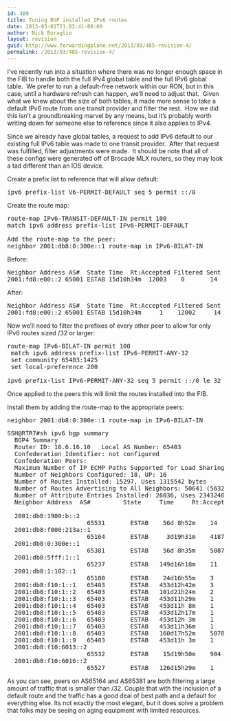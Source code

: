 ```yaml
---
id: 489
title: Tuning BGP installed IPv6 routes
date: 2013-03-01T21:03:41-06:00
author: Nick Buraglio
layout: revision
guid: http://www.forwardingplane.net/2013/03/485-revision-4/
permalink: /2013/03/485-revision-4/
---
```

I&#8217;ve recently run into a situation where there was no longer enough space in the FIB to handle both the full IPv4 global table and the full IPv6 global table.  We prefer to run a default-free network within our RON, but in this case, until a hardware refresh can happen, we&#8217;ll need to adjust that.  Given what we knew about the size of both tables, it made more sense to take a default IPv6 route from one transit provider and filter the rest.  How we did this isn&#8217;t a groundbreaking marvel by any means, but it&#8217;s probably worth writing down for someone else to reference since it also applies to IPv4.

Since we already have global tables, a request to add IPv6 default to our existing full IPv6 table was made to one transit provider.  After that request was fulfilled, filter adjustments were made.  It should be note that all of these configs were generated off of Brocade MLX routers, so they may look a tad different than an IOS device.

Create a prefix list to reference that will allow default:

<pre>ipv6 prefix-list V6-PERMIT-DEFAULT seq 5 permit ::/0</pre>

Create the route map:

<pre>route-map IPv6-TRANSIT-DEFAULT-IN permit 100
match ipv6 address prefix-list IPv6-PERMIT-DEFAULT

Add the route-map to the peer:
neighbor 2001:db8:0:300e::1 route-map in IPv6-BILAT-IN</pre>

Before:

<pre>Neighbor Address AS#  State Time  Rt:Accepted Filtered Sent ToSend
2001:fd8:e00::2 65001 ESTAB 15d10h34m  12003    0       14    0</pre>

After:

<pre>Neighbor Address AS#  State Time  Rt:Accepted Filtered Sent ToSend
2001:fd8:e00::2 65001 ESTAB 15d10h34m     1    12002     14    0</pre>

Now we&#8217;ll need to filter the prefixes of every other peer to allow for only IPv6 routes sized /32 or larger:

<pre>route-map IPv6-BILAT-IN permit 100
 match ipv6 address prefix-list IPv6-PERMIT-ANY-32
 set community 65403:1425
 set local-preference 200 

ipv6 prefix-list IPv6-PERMIT-ANY-32 seq 5 permit ::/0 le 32</pre>

Once applied to the peers this will limit the routes installed into the FIB.

Install them by adding the route-map to the appropriate peers:

<pre>neighbor 2001:db8:0:300e::1 route-map in IPv6-BILAT-IN</pre>

<pre>SSH@RTR7#sh ipv6 bgp summary 
  BGP4 Summary 
  Router ID: 10.6.16.10   Local AS Number: 65403
  Confederation Identifier: not configured
  Confederation Peers: 
  Maximum Number of IP ECMP Paths Supported for Load Sharing: 1
  Number of Neighbors Configured: 18, UP: 16
  Number of Routes Installed: 15297, Uses 1315542 bytes
  Number of Routes Advertising to All Neighbors: 50641 (5632 entries), Uses 270336 bytes
  Number of Attribute Entries Installed: 26036, Uses 2343240 bytes
  Neighbor Address  AS#         State     Time     Rt:Accepted Filtered Sent     ToSend

  2001:db8:1900:b::2
                      65531       ESTAB    56d 8h52m    14       0        2        0        
  2001:db8:f000:213a::1
                      65164       ESTAB     3d19h31m    4187     4535     2        0        
  2001:db8:0:300e::1
                      65381       ESTAB    56d 8h35m    5087     6532     2        0        
  2001:db8:5fff:1::1
                      65237       ESTAB   149d16h18m    11       0        2        0        
  2001:db8:1:102::1
                      65100       ESTAB    24d16h55m    3        0        2        0        
  2001:db8:f10:1::1   65403       ESTAB   453d12h42m    3        0        5625     0        
  2001:db8:f10:1::2   65403       ESTAB   101d21h24m    2        0        5625     0        
  2001:db8:f10:1::3   65403       ESTAB   453d11h29m    1        0        5625     0        
  2001:db8:f10:1::4   65403       ESTAB   453d11h 8m    1        0        5625     0        
  2001:db8:f10:1::5   65403       ESTAB   453d12h17m    1        0        5625     0        
  2001:db8:f10:1::6   65403       ESTAB   453d12h 3m    1        0        5625     0        
  2001:db8:f10:1::7   65403       ESTAB   453d11h36m    1        0        5625     0        
  2001:db8:f10:1::8   65403       ESTAB   160d17h52m    5078     0        5625     0        
  2001:db8:f10:1::9   65403       ESTAB   453d11h 3m    1        0        5625     0        
  2001:db8:f10:6013::2
                      65532       ESTAB    15d19h50m    904      3        2        0        
  2001:db8:f10:6016::2
                      65527       ESTAB   126d15h29m    1        0        2        0</pre>

As you can see, peers on AS65164 and AS65381 are both filtering a large amount of traffic that is smaller than /32. Couple that with the inclusion of a default route and the traffic has a good deal of best path and a default for everything else. Its not exactly the most elegant, but it does solve a problem that folks may be seeing on aging equipment with limited resources.